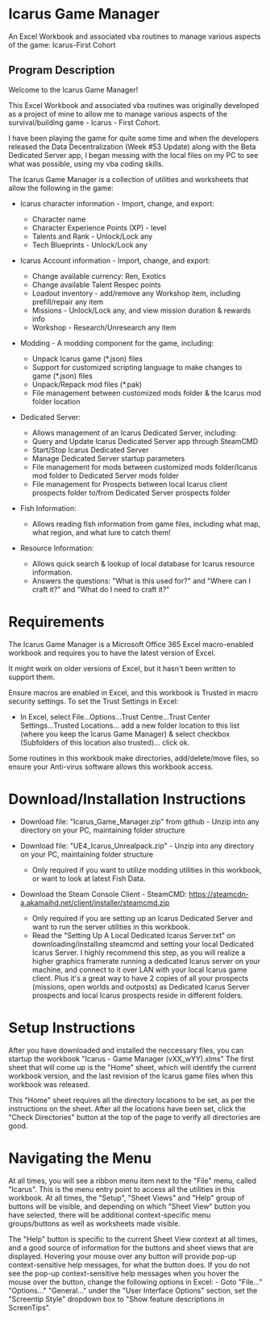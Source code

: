# Icarus Game Manager
An Excel Workbook and associated vba routines to manage various aspects of the game: Icarus-First Cohort

## Program Description

Welcome to the Icarus Game Manager!

This Excel Workbook and associated vba routines was originally developed as a project of mine to allow me to manage 
various aspects of the survival/building game - Icarus - First Cohort.

I have been playing the game for quite some time and when the developers released the Data Decentralization (Week #53 Update)
along with the Beta Dedicated Server app, I began messing with the local files on my PC to see what was possible, using 
my vba coding skills. 

The Icarus Game Manager is a collection of utilities and worksheets that allow the following in the game:

   - Icarus character information - Import, change, and export:
        - Character name
        - Character Experience Points (XP) - level
        - Talents and Rank - Unlock/Lock any
        - Tech Blueprints - Unlock/Lock any
 
   - Icarus Account information - Import, change, and export:
        - Change available currency: Ren, Exotics
        - Change available Talent Respec points
        - Loadout inventory - add/remove any Workshop item, including prefill/repair any item
        - Missions - Unlock/Lock any, and view mission duration & rewards info 
        - Workshop - Research/Unresearch any item

   - Modding - A modding component for the game, including:
       - Unpack Icarus game (*.json) files
       - Support for customized scripting language to make changes to game (*.json) files
       - Unpack/Repack mod files (*.pak)
       - File management between customized mods folder & the Icarus mod folder location
                     
   - Dedicated Server:
       - Allows management of an Icarus Dedicated Server, including:
       - Query and Update Icarus Dedicated Server app through SteamCMD
       - Start/Stop Icarus Dedicated Server
       - Manage Dedicated Server startup parameters
       - File management for mods between customized mods folder/Icarus mod folder to Dedicated Server mods folder
       - File management for Prospects between local Icarus client prospects folder to/from Dedicated Server prospects folder
               
   - Fish Information:
       - Allows reading fish information from game files, including what map, what region, and what lure to catch them!

   - Resource Information:
       - Allows quick search & lookup of local database for Icarus resource information.
       - Answers the questions: "What is this used for?" and "Where can I craft it?" and "What do I need to craft it?" 


# Requirements

The Icarus Game Manager is a Microsoft Office 365 Excel macro-enabled workbook and requires you to have the latest version of Excel.

It might work on older versions of Excel, but it hasn't been written to support them.
 
Ensure macros are enabled in Excel, and this workbook is Trusted in macro security settings. To set the Trust Settings in Excel:
-  In Excel, select File...Options...Trust Centre...Trust Center Settings...Trusted Locations... add a new folder location to this list
   (where you keep the Icarus Game Manager) & select checkbox (Subfolders of this location also trusted)... click ok.

Some routines in this workbook make directories, add/delete/move files, so ensure your Anti-virus software allows this workbook access.


# Download/Installation Instructions

   - Download file: "Icarus_Game_Manager.zip" from github - Unzip into any directory on your PC, maintaining folder structure

   - Download file: "UE4_Icarus_Unrealpack.zip" - Unzip into any directory on your PC, maintaining folder structure
       - Only required if you want to utilize modding utilities in this workbook, or want to look at latest Fish Data.

   - Download the Steam Console Client - SteamCMD: https://steamcdn-a.akamaihd.net/client/installer/steamcmd.zip
       - Only required if you are setting up an Icarus Dedicated Server and want to run the server utilities in this workbook.
       - Read the "Setting Up A Local Dedicated Icarus Server.txt" on downloading/installing steamcmd and setting your local Dedicated
         Icarus Server.  I highly recommend this step, as you will realize a higher graphics framerate running a dedicated Icarus server
         on your machine, and connect to it over LAN with your local Icarus game client.  Plus it's a great way to have 2 copies of all 
         your prospects (missions, open worlds and outposts) as Dedicated Icarus Server prospects and local Icarus prospects 
         reside in different folders. 


# Setup Instructions

After you have downloaded and installed the neccessary files, you can startup the workbook "Icarus - Game Manager (vXX_wYY).xlms"
The first sheet that will come up is the "Home" sheet, which will identify the current workbook version, and the last revision
of the Icarus game files when this workbook was released.

This "Home" sheet requires all the directory locations to be set, as per the instructions on the sheet.  After all the locations have been
set, click the "Check Directories" button at the top of the page to verify all directories are good.  
 

# Navigating the Menu

At all times, you will see a ribbon menu item next to the "File" menu, called "Icarus".  This is the menu entry point to access all the utilities in this
workbook.  At all times, the "Setup", "Sheet Views" and "Help" group of buttons will be visible, and depending on which "Sheet View" button 
you have selected, there will be additional context-specific menu groups/buttons as well as worksheets made visible.

The "Help" button is specific to the current Sheet View context at all times, and a good source of information for the buttons and sheet
views that are displayed.  Hovering your mouse over any button will provide pop-up context-sensitive help messages, for what the button does.
If you do not see the pop-up context-sensitive help messages when you hover the mouse over the button, change the following options in Excel:
    - Goto "File..." "Options..." "General..." under the "User Interface Options" section, set the "Screentip Style" dropdown box
      to "Show feature descriptions in ScreenTips".


  